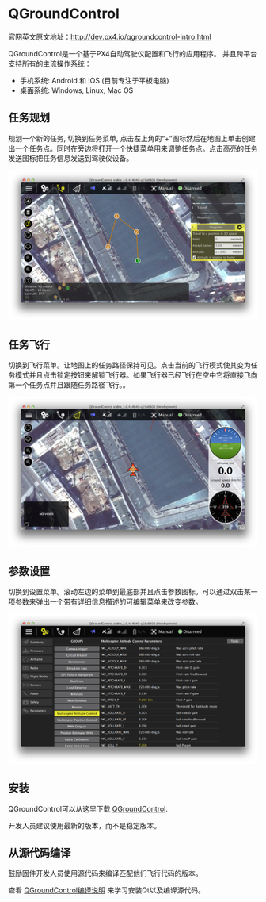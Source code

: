 # QGroundControl
官网英文原文地址：http://dev.px4.io/qgroundcontrol-intro.html

QGroundControl是一个基于PX4自动驾驶仪配置和飞行的应用程序。 并且跨平台支持所有的主流操作系统：

- 手机系统: Android 和 iOS (目前专注于平板电脑)
- 桌面系统: Windows, Linux, Mac OS

## 任务规划

规划一个新的任务, 切换到任务菜单, 点击左上角的“+”图标然后在地图上单击创建出一个任务点。同时在旁边将打开一个快捷菜单用来调整任务点。点击高亮的任务发送图标把任务信息发送到驾驶仪设备。

![planning](../pictures/gcs/planning-mission.png)

## 任务飞行

切换到飞行菜单。让地图上的任务路径保持可见。点击当前的飞行模式使其变为任务模式并且点击锁定按钮来解锁飞行器。如果飞行器已经飞行在空中它将直接飞向第一个任务点并且跟随任务路径飞行。。

 ![plan](../pictures/gcs/flying-mission.png)

## 参数设置

切换到设置菜单。滚动左边的菜单到最底部并且点击参数图标。可以通过双击某一项参数来弹出一个带有详细信息描述的可编辑菜单来改变参数。

![parameters](../pictures/gcs/setting-parameter.png)
## 安装

QGroundControl可以从这里下载 [QGroundControl](http://qgroundcontrol.org/downloads).

<aside class="tip">
开发人员建议使用最新的版本，而不是稳定版本。
</aside>

## 从源代码编译

鼓励固件开发人员使用源代码来编译匹配他们飞行代码的版本。

查看 [QGroundControl编译说明](https://github.com/mavlink/qgroundcontrol#obtaining-source-code) 来学习安装Qt以及编译源代码。
